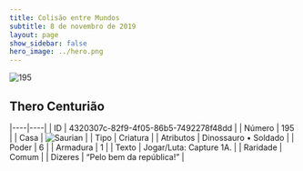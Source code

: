 ```yaml
---
title: Colisão entre Mundos
subtitle: 8 de novembro de 2019
layout: page
show_sidebar: false
hero_image: ../hero.png
---
```


![195](https://cdn.keyforgegame.com/media/card_front/pt/452_195_QGX7VGG3MX9J_pt.png)

## Thero Centurião

|----|----|
| ID | 4320307c-82f9-4f05-86b5-7492278f48dd |
| Número | 195 |
| Casa | ![Saurian](https://archonarcana.com/images/thumb/9/9e/Saurian_P.png/22px-Saurian_P.png "Sauro") |
| Tipo | Criatura |
| Atributos | Dinossauro • Soldado |
| Poder | 6 |
| Armadura | 1 |
| Texto | Jogar/Luta: Capture 1A. |
| Raridade | Comum |
| Dizeres | “Pelo bem da república!” |
